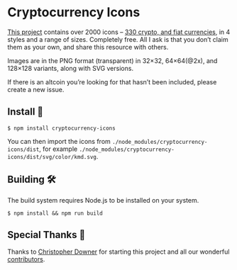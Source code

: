 # Cryptocurrency Icons

[This project](http://cryptoicons.co) contains over 2000 icons – [330 crypto, and fiat currencies](Coin%20List.md), in 4 styles and a range of sizes. Completely free. All I ask is that you don’t claim them as your own, and share this resource with others.

Images are in the PNG format (transparent) in 32×32, 64×64(@2x), and 128×128 variants, along with SVG versions.

If there is an altcoin you’re looking for that hasn’t been included, please create a new issue.


## Install 🚀

```
$ npm install cryptocurrency-icons
```

You can then import the icons from `./node_modules/cryptocurrency-icons/dist`, for example `./node_modules/cryptocurrency-icons/dist/svg/color/kmd.svg`.


## Building 🛠

The build system requires Node.js to be installed on your system.

```
$ npm install && npm run build
```


## Special Thanks 👏

Thanks to [Christopher Downer](https://github.com/cjdowner) for starting this project and all our wonderful [contributors](https://github.com/hyperdexapp/cryptocurrency-icons/graphs/contributors).
